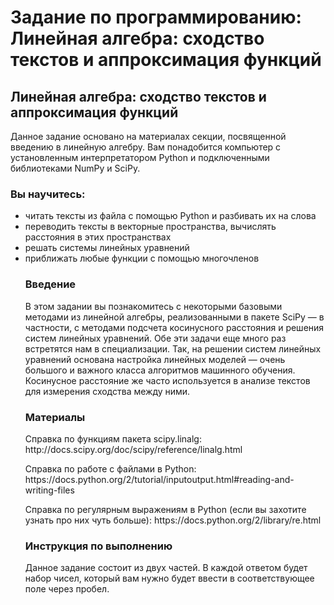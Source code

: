 # Задание по программированию: Линейная алгебра: сходство текстов и аппроксимация функций

<h2> Линейная алгебра: сходство текстов и аппроксимация функций </h2> 
<p> Данное задание основано на материалах секции, посвященной введению в линейную алгебру. Вам понадобится компьютер с установленным интерпретатором Python и подключенными библиотеками NumPy и SciPy. </p>
<h3> Вы научитесь: </h3>
<ul>
	<li> читать тексты из файла с помощью Python и разбивать их на слова </li>
	<li> переводить тексты в векторные пространства, вычислять расстояния в этих пространствах </li>
	<li> решать системы линейных уравнений </li>
	<li> приближать любые функции с помощью многочленов </li>
<h3> Введение </h3>
<p> В этом задании вы познакомитесь с некоторыми базовыми методами из линейной алгебры, реализованными в пакете SciPy — в частности, с методами подсчета косинусного расстояния и решения систем линейных уравнений. Обе эти задачи еще много раз встретятся нам в специализации. Так, на решении систем линейных уравнений основана настройка линейных моделей — очень большого и важного класса алгоритмов машинного обучения. Косинусное расстояние же часто используется в анализе текстов для измерения сходства между ними. </p>
<h3> Материалы </h3>
<p> Справка по функциям пакета scipy.linalg: http://docs.scipy.org/doc/scipy/reference/linalg.html </p>
<p> Справка по работе с файлами в Python: https://docs.python.org/2/tutorial/inputoutput.html#reading-and-writing-files </p>
<p> Справка по регулярным выражениям в Python (если вы захотите узнать про них чуть больше): https://docs.python.org/2/library/re.html </p>
<h3> Инструкция по выполнению </h3>
<p> Данное задание состоит из двух частей. В каждой ответом будет набор чисел, который вам нужно будет ввести в соответствующее поле через пробел. </p>
</ul>